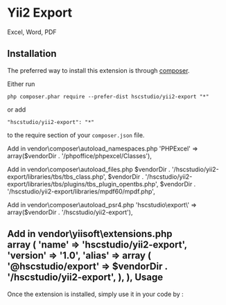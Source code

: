 Yii2 Export
===========
Excel, Word, PDF

Installation
------------

The preferred way to install this extension is through [composer](http://getcomposer.org/download/).

Either run

```
php composer.phar require --prefer-dist hscstudio/yii2-export "*"
```

or add

```
"hscstudio/yii2-export": "*"
```

to the require section of your `composer.json` file.

Add in vendor\composer\autoload_namespaces.php
	'PHPExcel' => array($vendorDir . '/phpoffice/phpexcel/Classes'),

Add in vendor\composer\autoload_files.php
    $vendorDir . '/hscstudio/yii2-export/libraries/tbs/tbs_class.php',
    $vendorDir . '/hscstudio/yii2-export/libraries/tbs/plugins/tbs_plugin_opentbs.php',
    $vendorDir . '/hscstudio/yii2-export/libraries/mpdf60/mpdf.php',
	
Add in vendor\composer\autoload_psr4.php
	'hscstudio\\export\\' => array($vendorDir . '/hscstudio/yii2-export'),

Add in vendor\yiisoft\extensions.php	
  array (
    'name' => 'hscstudio/yii2-export',
    'version' => '1.0',
    'alias' => 
    array (
      '@hscstudio/export' => $vendorDir . '/hscstudio/yii2-export',
    ),
  ),
Usage
-----

Once the extension is installed, simply use it in your code by  :

